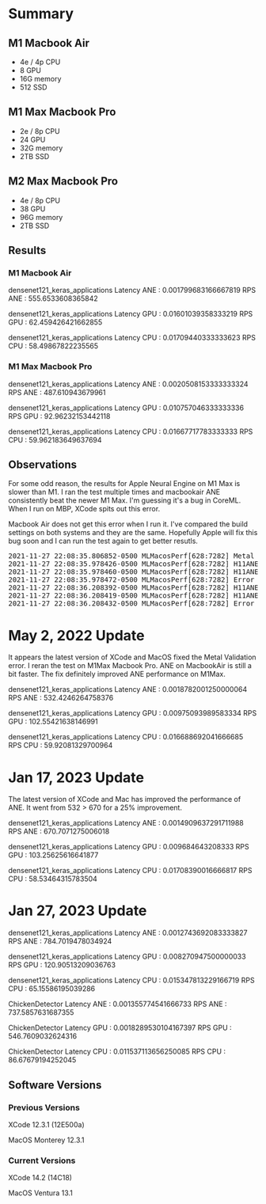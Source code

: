 # Summary

## M1 Macbook Air

* 4e / 4p CPU
* 8 GPU
* 16G memory
* 512 SSD

## M1 Max Macbook Pro

* 2e / 8p CPU
* 24 GPU
* 32G memory
* 2TB SSD

## M2 Max Macbook Pro
* 4e / 8p CPU
* 38 GPU
* 96G memory
* 2TB SSD

## Results

### M1 Macbook Air
densenet121_keras_applications
Latency ANE : 0.001799683166667819
RPS ANE : 555.6533608365842

densenet121_keras_applications
Latency GPU : 0.01601039358333219
RPS GPU : 62.459426421662855

densenet121_keras_applications
Latency CPU : 0.01709440333333623
RPS CPU : 58.49867822235565

### M1 Max Macbook Pro
densenet121_keras_applications
Latency ANE : 0.0020508153333333324
RPS ANE : 487.610943679961

densenet121_keras_applications
Latency GPU : 0.010757046333333336
RPS GPU : 92.96232153442118

densenet121_keras_applications
Latency CPU : 0.01667717783333333
RPS CPU : 59.962183649637694

## Observations

For some odd reason, the results for Apple Neural Engine on M1 Max is slower than M1. I ran the test multiple times and macbookair ANE consistently beat the newer M1 Max. I'm guessing it's a bug in CoreML. When I run on MBP, XCode spits out this error.

Macbook Air does not get this error when I run it. I've compared the build settings on both systems and they are the same. Hopefully Apple will fix this bug soon and I can run the test again to get better resutls.

<pre>
2021-11-27 22:08:35.806852-0500 MLMacosPerf[628:7282] Metal API Validation Enabled
2021-11-27 22:08:35.978426-0500 MLMacosPerf[628:7282] H11ANEDevice::H11ANEDeviceOpen IOServiceOpen failed result= 0xe00002e2
2021-11-27 22:08:35.978460-0500 MLMacosPerf[628:7282] H11ANEDevice::H11ANEDeviceOpen kH11ANEUserClientCommand_DeviceOpen call failed result=0xe00002bc
2021-11-27 22:08:35.978472-0500 MLMacosPerf[628:7282] Error opening LB - status=0xe00002bc.. Skipping LB and retrying
2021-11-27 22:08:36.208392-0500 MLMacosPerf[628:7282] H11ANEDevice::H11ANEDeviceOpen IOServiceOpen failed result= 0xe00002e2
2021-11-27 22:08:36.208419-0500 MLMacosPerf[628:7282] H11ANEDevice::H11ANEDeviceOpen kH11ANEUserClientCommand_DeviceOpen call failed result=0xe00002bc
2021-11-27 22:08:36.208432-0500 MLMacosPerf[628:7282] Error opening LB - status=0xe00002bc.. Skipping LB and retrying
</pre>

# May 2, 2022 Update

It appears the latest version of XCode and MacOS fixed the Metal Validation error. I reran the test on M1Max Macbook Pro. ANE on MacbookAir is still a bit faster. The fix definitely improved ANE performance on M1Max.

densenet121_keras_applications
Latency ANE : 0.0018782001250000064
RPS ANE : 532.4246264758376

densenet121_keras_applications
Latency GPU : 0.00975093989583334
RPS GPU : 102.55421638146991

densenet121_keras_applications
Latency CPU : 0.016688692041666685
RPS CPU : 59.92081329700964

# Jan 17, 2023 Update

The latest version of XCode and Mac has improved the performance of ANE. It went from 532 > 670 for a 25% improvement.

densenet121_keras_applications
Latency   ANE : 0.0014909637291711988
RPS  ANE : 670.7071275006018 

densenet121_keras_applications
Latency   GPU : 0.009684643208333
RPS  GPU : 103.25625616641877 

densenet121_keras_applications
Latency   CPU : 0.01708390016666817
RPS  CPU : 58.53464315783504 

# Jan 27, 2023 Update

densenet121_keras_applications
Latency ANE : 0.0012743692083333827
RPS ANE : 784.7019478034924

densenet121_keras_applications
Latency GPU : 0.008270947500000033
RPS GPU : 120.90513209036763

densenet121_keras_applications
Latency CPU : 0.015347813229166719
RPS CPU : 65.15586195039286

ChickenDetector
Latency ANE : 0.001355774541666733
RPS ANE : 737.5857631687355

ChickenDetector
Latency GPU : 0.0018289530104167397
RPS GPU : 546.7609032624316

ChickenDetector
Latency CPU : 0.011537113656250085
RPS CPU : 86.67679194252045

## Software Versions

### Previous Versions

XCode 12.3.1 (12E500a)

MacOS Monterey 12.3.1

### Current Versions

XCode 14.2 (14C18)

MacOS Ventura 13.1
